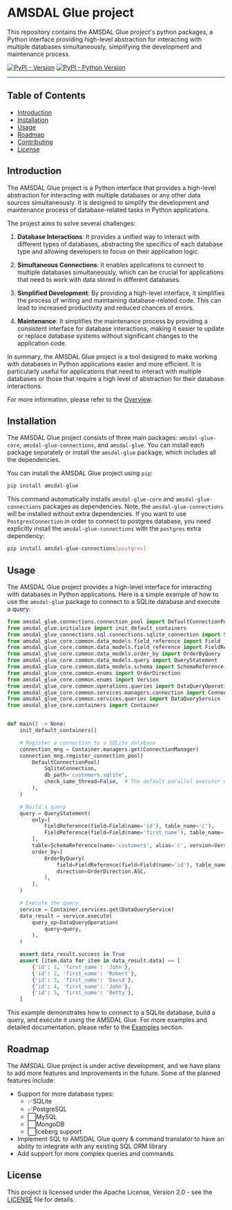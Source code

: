 # AMSDAL Glue project

This repository contains the AMSDAL Glue project's python packages, a Python interface providing high-level abstraction
for interacting with multiple databases simultaneously, simplifying the development and maintenance process.

[![PyPI - Version](https://img.shields.io/pypi/v/amsdal-glue.svg)](https://pypi.org/project/amsdal-glue)
[![PyPI - Python Version](https://img.shields.io/pypi/pyversions/amsdal-glue.svg)](https://pypi.org/project/amsdal-glue)

-----

## Table of Contents

- [Introduction](#introduction)
- [Installation](#installation)
- [Usage](#usage)
- [Roadmap](#roadmap)
- [Contributing](docs/contributing.md)
- [License](#license)

## Introduction

The AMSDAL Glue project is a Python interface that provides a high-level abstraction for interacting with multiple
databases or any other data sources simultaneously. It is designed to simplify the development and maintenance process
of database-related tasks in Python applications.

The project aims to solve several challenges:

1. **Database Interactions**: It provides a unified way to interact with different types of databases, abstracting the
   specifics of each database type and allowing developers to focus on their application logic.

2. **Simultaneous Connections**: It enables applications to connect to multiple databases simultaneously, which can be
   crucial for applications that need to work with data stored in different databases.

3. **Simplified Development**: By providing a high-level interface, it simplifies the process of writing and maintaining
   database-related code. This can lead to increased productivity and reduced chances of errors.

4. **Maintenance**: It simplifies the maintenance process by providing a consistent interface for database interactions,
   making it easier to update or replace database systems without significant changes to the application code.

In summary, the AMSDAL Glue project is a tool designed to make working with databases in Python applications easier and
more efficient. It is particularly useful for applications that need to interact with multiple databases or those that
require a high level of abstraction for their database interactions.

For more information, please refer to the [Overview](docs/overview.md).

## Installation

The AMSDAL Glue project consists of three main packages: `amsdal-glue-core`, `amsdal-glue-connections`,
and `amsdal-glue`. You can install each package separately or install the `amsdal-glue` package, which includes all the
dependencies.

You can install the AMSDAL Glue project using `pip`:

```bash
pip install amsdal-glue
```

This command automatically installs `amsdal-glue-core` and `amsdal-glue-connections` packages as dependencies.
Note, the `amsdal-glue-connections` will be installed without extra dependencies.
If you want to use `PostgresConnection` in order to connect to postgres database, you need explicitly install the
`amsdal-glue-connections` with the `postgres` extra dependency:

```bash
pip install amsdal-glue-connections[postgres]
```

## Usage

The AMSDAL Glue project provides a high-level interface for interacting with databases in Python applications. Here is a
simple example of how to use the `amsdal-glue` package to connect to a SQLite database and execute a query:

```python
from amsdal_glue.connections.connection_pool import DefaultConnectionPool
from amsdal_glue.initialize import init_default_containers
from amsdal_glue_connections.sql.connections.sqlite_connection import SqliteConnection
from amsdal_glue_core.common.data_models.field_reference import Field
from amsdal_glue_core.common.data_models.field_reference import FieldReference
from amsdal_glue_core.common.data_models.order_by import OrderByQuery
from amsdal_glue_core.common.data_models.query import QueryStatement
from amsdal_glue_core.common.data_models.schema import SchemaReference
from amsdal_glue_core.common.enums import OrderDirection
from amsdal_glue_core.common.enums import Version
from amsdal_glue_core.common.operations.queries import DataQueryOperation
from amsdal_glue_core.common.services.managers.connection import ConnectionManager
from amsdal_glue_core.common.services.queries import DataQueryService
from amsdal_glue_core.containers import Container


def main() -> None:
    init_default_containers()

    # Register a connection to a SQLite database
    connection_mng = Container.managers.get(ConnectionManager)
    connection_mng.register_connection_pool(
        DefaultConnectionPool(
            SqliteConnection,
            db_path='customers.sqlite',
            check_same_thread=False,  # The default parallel executor works on top of threads
        ),
    )

    # Build a query
    query = QueryStatement(
        only=[
            FieldReference(field=Field(name='id'), table_name='c'),
            FieldReference(field=Field(name='first_name'), table_name='c'),
        ],
        table=SchemaReference(name='customers', alias='c', version=Version.LATEST),
        order_by=[
            OrderByQuery(
                field=FieldReference(field=Field(name='id'), table_name='c'),
                direction=OrderDirection.ASC,
            ),
        ],
    )

    # Execute the query
    service = Container.services.get(DataQueryService)
    data_result = service.execute(
        query_op=DataQueryOperation(
            query=query,
        ),
    )

    assert data_result.success is True
    assert [item.data for item in data_result.data] == [
        {'id': 1, 'first_name': 'John'},
        {'id': 2, 'first_name': 'Robert'},
        {'id': 3, 'first_name': 'David'},
        {'id': 4, 'first_name': 'John'},
        {'id': 5, 'first_name': 'Betty'},
    ]
```

This example demonstrates how to connect to a SQLite database, build a query, and execute it using the AMSDAL Glue.
For more examples and detailed documentation, please refer to the [Examples](docs/examples.md) section.

## Roadmap

The AMSDAL Glue project is under active development, and we have plans to add more features and improvements in the
future. Some of the planned features include:

- Support for more database types:
    - ✅SQLite
    - ✅PostgreSQL
    - ⬜MySQL
    - ⬜MongoDB
    - ⬜Iceberg support
- Implement SQL to AMSDAL Glue query & command translator to have an ability to integrate with any existing SQL ORM
  library
- Add support for more complex queries and commands

## License

This project is licensed under the Apache License, Version 2.0 - see the [LICENSE](LICENSE.txt) file for details.


